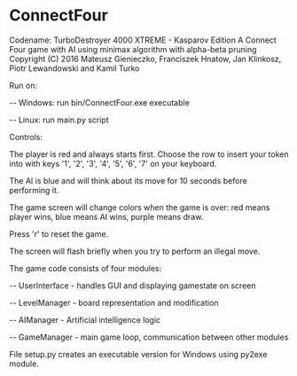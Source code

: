 # ConnectFour

Codename: TurboDestroyer 4000 XTREME - Kasparov Edition
A Connect Four game with AI using minimax algorithm with alpha-beta pruning
Copyright (C) 2016 Mateusz Gienieczko, Franciszek Hnatow, Jan Klinkosz, Piotr Lewandowski and Kamil Turko

Run on:

-- Windows: run bin/ConnectFour.exe executable

-- Linux: run main.py script

Controls:

The player is red and always starts first. Choose the row to insert your token into with keys '1', '2', '3', '4', '5', '6', '7' on your keyboard.

The AI is blue and will think about its move for 10 seconds before performing it.

The game screen will change colors when the game is over: red means player wins, blue means AI wins, purple means draw.

Press 'r' to reset the game.

The screen will flash briefly when you try to perform an illegal move.

The game code consists of four modules:

-- UserInterface - handles GUI and displaying gamestate on screen

-- LevelManager - board representation and modification

-- AIManager - Artificial intelligence logic

-- GameManager - main game loop, communication between other modules

File setup.py creates an executable version for Windows using py2exe module.
